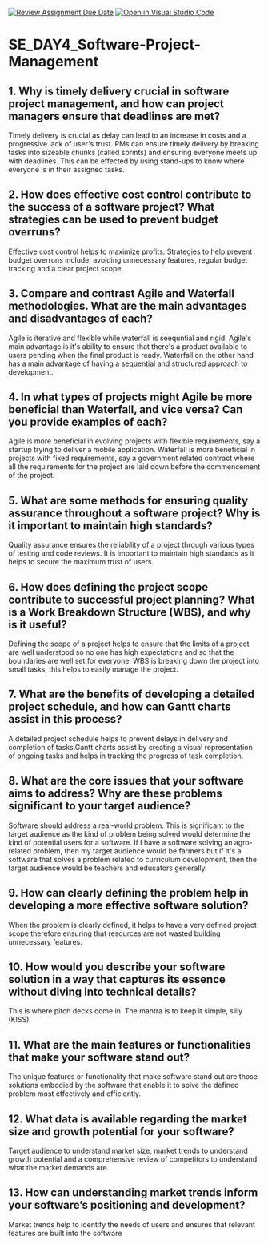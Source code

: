 [![Review Assignment Due Date](https://classroom.github.com/assets/deadline-readme-button-22041afd0340ce965d47ae6ef1cefeee28c7c493a6346c4f15d667ab976d596c.svg)](https://classroom.github.com/a/9pw6JKcu)
[![Open in Visual Studio Code](https://classroom.github.com/assets/open-in-vscode-2e0aaae1b6195c2367325f4f02e2d04e9abb55f0b24a779b69b11b9e10269abc.svg)](https://classroom.github.com/online_ide?assignment_repo_id=18482106&assignment_repo_type=AssignmentRepo)
# SE_DAY4_Software-Project-Management
## 1. Why is timely delivery crucial in software project management, and how can project managers ensure that deadlines are met?
Timely delivery is crucial as delay can lead to an increase in costs and a progressive lack of user's trust. PMs can ensure timely delivery by breaking tasks into sizeable chunks (called sprints) and ensuring everyone meets up with deadlines. This can be effected by using stand-ups to know where everyone is in their assigned tasks.
## 2. How does effective cost control contribute to the success of a software project? What strategies can be used to prevent budget overruns?
Effective cost control helps to maximize profits. Strategies to help prevent budget overruns include; avoiding unnecessary features, regular budget tracking and a clear project scope.
## 3. Compare and contrast Agile and Waterfall methodologies. What are the main advantages and disadvantages of each?
Agile is iterative and flexible while waterfall is seequntial and rigid. Agile's main advantage is it's ability to ensure that there's a product available to users pending when the final product is ready. Waterfall on the other hand has a main advantage of having a sequential and structured approach to development.  
## 4. In what types of projects might Agile be more beneficial than Waterfall, and vice versa? Can you provide examples of each?
Agile is more beneficial in evolving projects with flexible requirements, say a startup trying to deliver a mobile application. Waterfall is more beneficial in projects with fixed requirements, say a government related contract where all the requirements for the project are laid down before the commencement of the project.
## 5. What are some methods for ensuring quality assurance throughout a software project? Why is it important to maintain high standards?
Quality assurance ensures the reliability of a project through various types of testing and code reviews. It is important to maintain high standards as it helps to secure the maximum trust of users.
## 6. How does defining the project scope contribute to successful project planning? What is a Work Breakdown Structure (WBS), and why is it useful?
Defining the scope of a project helps to ensure that the limits of a project are well understood so no one has high expectations and so that the boundaries are well set for everyone. WBS is breaking down the project into small tasks, this helps to easily manage the project.
## 7. What are the benefits of developing a detailed project schedule, and how can Gantt charts assist in this process?
A detailed project schedule helps to prevent delays in delivery and completion of tasks.Gantt charts assist by creating a visual representation of ongoing tasks and helps in tracking the progress of task completion.
## 8. What are the core issues that your software aims to address? Why are these problems significant to your target audience?
Software should address a real-world problem. This is significant to the target audience as the kind of problem being solved would determine the kind of potential users for a software. If I have a software solving an agro-related problem, then my target audience would be farmers but if it's a software that solves a problem related to curriculum development, then the target audience would be teachers and educators generally.
## 9. How can clearly defining the problem help in developing a more effective software solution?
When the problem is clearly defined, it helps to have a very defined project scope therefore ensuring that resources are not wasted building unnecessary features.
## 10. How would you describe your software solution in a way that captures its essence without diving into technical details?
This is where pitch decks come in. The mantra is to keep it simple, silly (KISS).
## 11. What are the main features or functionalities that make your software stand out?
The unique features or functionality that make software stand out are those solutions embodied by the software that enable it to solve the defined problem most effectively and efficiently.
## 12. What data is available regarding the market size and growth potential for your software?
Target audience to understand market size, market trends to understand growth potential and a comprehensive review of competitors to understand what the market demands are.
## 13. How can understanding market trends inform your software’s positioning and development?
Market trends help to identify the needs of users and ensures that relevant features are built into the software
